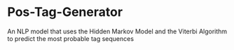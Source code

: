 # Pos-Tag-Generator
An NLP model that uses the Hidden Markov Model and the Viterbi Algorithm to predict the most probable tag sequences
